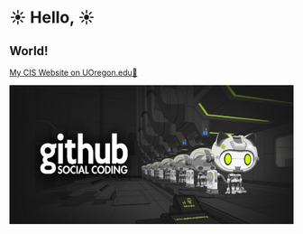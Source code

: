 # :sunny: Hello, :sunny:
## World!

[My CIS Website on UOregon.edu:satellite:](http://pages.uoregon.edu/lewisz/111/)

![Github social coding logo](image/github-logo.jpg)

